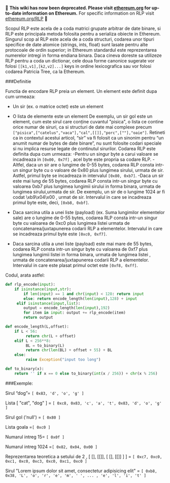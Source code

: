 :stop_sign: **This wiki has now been deprecated. Please visit [ethereum.org](https://ethereum.org/ja) for up-to-date information on Ethereum.** For specific information on RLP visit [ethereum.org/RLP](https://ethereum.org/ro/developers/docs/data-structures-and-encoding/rlp/) :stop_sign: 




Scopul RLP este acela de a coda matrici grupate arbitrar de date binare, si RLP este principala metoda folosita pentru a serializa obiecte in Ethereum. Singurul scop al RLP este acela de a coda structuri, codarea unor tipuri specifice de date atomice (strings, ints, float) sunt lasate pentru alte protocoale de ordin superior; in Ethereum standardul este reprezentarea numerelor intregi in forma endiana binara. Daca cineva doreste sa utilizeze RLP pentru a coda un dictionar, cele doua forme canonice sugerate vor folosi `[[k1,v1],[k2,v2]...]` keys in ordine lexicografica sau vor folosi codarea Patricia Tree, ca la Ethereum.

###Definitie

Functia de encodare RLP preia un element. Un element este definit dupa cum urmeaza:
-	Un sir (ex. o matrice octet) este un element
-	O lista de elemente este un element
De exemplu, un sir gol este un element, cum este sirul care conține cuvantul "pisica", o lista ce contine orice numar de siruri, ca si structuri de date mai complexe precum` ["pisica",["catelus","vaca"],"cal",[[]],"porc",[""],"oaie"]`. Retineti ca in contextul acestui articol, “sir” va fi folosit ca un sinonim pentru “un anumit numar de bytes de date binare”, nu sunt folosite codari speciale si nu implica resurse legate de continutul sirurilor.
Codarea RLP este definita dupa cum urmeaza:
-Pentru un singur byte a carui valoare se incadreaza in `[0x00, 0x7f]` , acel byte este propria sa codare RLP.
-Altfel, daca un sir are o lungime de 0-55 bytes, codarea RLP consta intr-un singur byte cu o valoare de 0x80 plus lungimea sirului, urmata de sir. Astfel, primul byte se incadreaza in intervalul `[0x80, 0xb7]`.
-Daca un sir este mai lung de 55 bytes, codarea RLP consta intr-un singur byte cu valoarea 0xb7 plus lungimea lungimii sirului in forma binara, urmata de lungimea sirului,urmata de sir. De exemplu, un sir de o lungime 1024 ar fi codat \xb9\x04\x00 , urmat de sir. Intervalul in care se incadreaza primul byte este, deci, `[0xb8, 0xbf]`.

- Daca sarcina utila a unei liste (payload) (ex. Suma lungimilor elementelor sale) are o lungime de 0-55 bytes, codarea RLP consta intr-un singur byte cu valoarea de 0xc0 plus lungimea listei urmata de concatenarea/juxtapunerea codarii RLP a elementelor. Intervalul in care se incadreaza primul byte este `[0xc0, 0xf7]`.
- Daca sarcina utila a unei liste (payload) este mai mare de 55 bytes, codarea RLP consta intr-un singur byte cu valoarea de 0xf7 plus lungimea lungimii listei in forma binara, urmata de lungimea listei , urmata de concatenarea/juxtapunerea codarii RLP a elementelor. Intervalul in care este plasat primul octet este `[0xf8, 0xff]`.

Codul, arata astfel:
```python
def rlp_encode(input):
    if isinstance(input,str):
        if len(input) == 1 and chr(input) < 128: return input
        else: return encode_length(len(input),128) + input
     elif isinstance(input,list):
        output = encode_length(len(input),192)
        for item in input: output += rlp_encode(item)
        return output

def encode_length(L,offset):
    if L < 56:
         return chr(L + offset)
    elif L < 256**8:
         BL = to_binary(L)
         return chr(len(BL) + offset + 55) + BL
    else:
         raise Exception("input too long")

def to_binary(x):
    return '' if x == 0 else to_binary(int(x / 256)) + chr(x % 256)
```

###Exemple:

Sirul “dog”= `[ 0x83, 'd', 'o', 'g' ]`

Lista [ "cat", "dog" ] = `[ 0xc8, 0x83, 'c', 'a', 't', 0x83, 'd', 'o', 'g' ]`

Sirul gol ('null') = `[ 0x80 ]`

Lista goala =`[ 0xc0 ]`

Numarul intreg 15= `[ 0x0f ]`

Numarul intreg 1024 =`[ 0x82, 0x04, 0x00 ]`

Reprezentarea teoretica a setului de 2 , [ [], [[]], [ [], [[]] ] ] = `[ 0xc7, 0xc0, 0xc1, 0xc0, 0xc3, 0xc0, 0xc1, 0xc0 ]`

Sirul "Lorem ipsum dolor sit amet, consectetur adipisicing elit" = `[ 0xb8, 0x38, 'L', 'o', 'r', 'e', 'm', ' ', ... , 'e', 'l', 'i', 't' ]`
